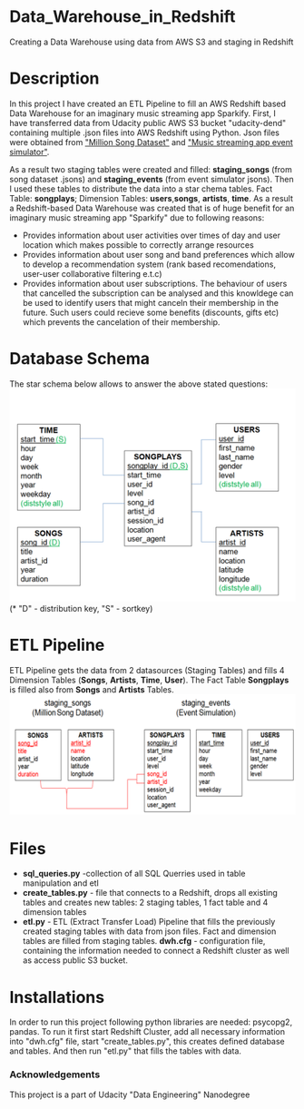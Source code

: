 # Data_Warehouse_in_Redshift
Creating a Data Warehouse using data from AWS S3 and staging in Redshift 

# Description
In this project I have created an ETL Pipeline to fill an AWS Redshift based Data Warehouse for an imaginary music streaming app Sparkify.
First, I have transferred data from Udacity public AWS S3 bucket "udacity-dend" containing multiple .json files into AWS Redshift using Python. Json files were obtained from ["Million Song Dataset"](http://millionsongdataset.com/) and ["Music streaming app event simulator"](https://github.com/Interana/eventsim). 

As a result two staging tables were created and filled: **staging_songs** (from song dataset .jsons) and **staging_events** (from event simulator jsons). Then I used these tables to distribute the data into a star chema tables. Fact Table: **songplays**; Dimension Tables: **users**,**songs**, **artists**, **time**. As a result a Redshift-based Data Warehouse was created that 
is of huge benefit for an imaginary music streaming app "Sparkify" due to following reasons:
* Provides information about user activities over times of day and user location which makes possible to correctly arrange resources
* Provides information about user song and band preferences which allow to develop a recommendation system (rank based recomendations, user-user collaborative filtering e.t.c)
* Provides information about user subscriptions. The behaviour of users that cancelled the subscription can be analysed and this knowldege can be used to identify users that might canceln their membership in the future. Such users could recieve some benefits (discounts, gifts etc) which prevents the cancelation of their membership. 

# Database Schema 
The star schema below allows to answer the above stated questions:
![](https://github.com/kondrash2206/Data_Warehouse_in_Redshift/blob/master/shema.png)
(* "D" - distribution key, "S" - sortkey)

# ETL Pipeline
ETL Pipeline gets the data from 2 datasources (Staging Tables) and fills 4 Dimension Tables (**Songs**, **Artists**, **Time**, **User**). The Fact Table **Songplays** is filled also from **Songs** and **Artists** Tables.
![](https://github.com/kondrash2206/Data_Warehouse_in_Redshift/blob/master/table_sources.png)


# Files
* **sql_queries.py** -collection of all SQL Querries used in table manipulation and etl
* **create_tables.py** - file that connects to a Redshift, drops all existing tables and creates new tables:  2 staging tables, 1 fact table and 4 dimension tables
* **etl.py** - ETL (Extract Transfer Load) Pipeline that fills the previously created staging tables with data from json files. Fact and dimension tables are filled from staging tables.
**dwh.cfg** - configuration file, containing the information needed to connect a Redshift cluster as well as access public S3 bucket. 

# Installations
In order to run this project following python libraries are needed: psycopg2, pandas. To run it first start Redshift Cluster, add all necessary information into "dwh.cfg" file, start "create_tables.py", this creates defined database and tables. And then run "etl.py" that fills the tables with data. 

### Acknowledgements
This project is a part of Udacity "Data Engineering" Nanodegree

